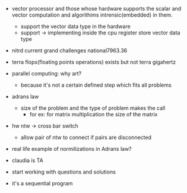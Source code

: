 - vector processor and those whose hardware supports the scalar and vector computation and algorithims intrensic(embedded) in them.
    - support the vector data type in the hardware
    - support -> implementing inside the cpu register store vector data type
- nitrd current grand challenges national7963.36
- terra flops(floating points operations) exists but not terra gigahertz
- parallel computing: why art?
    - because it's not a certain defined step which fits all problems

- adrans law
    - size of the problem and the type of problem makes the call
        - for ex: for matrix multiplication the size of the matrix

- hw ntw -> cross bar switch
    - allow pair of ntw to connect if pairs are disconnected

- real life example of normilizations in Adrans law?

- claudia is TA
- start working with questions and solutions
- it's a sequential program